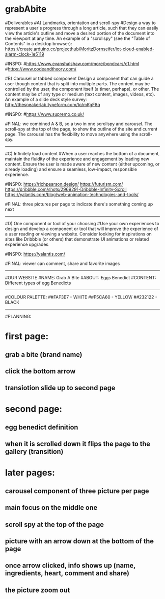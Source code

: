 # grabAbite

#Deliverables
#A) Landmarks, orientation and scroll-spy
#Design a way to represent a user's progress through a long article, such that they can easily view the article's outline and move a desired portion of the document into the viewport at any time. An example of a "scrollspy" (see the "Table of Contents" in a desktop browser): https://create.arduino.cc/projecthub/MoritzDornseifer/iot-cloud-enabled-alarm-clock-1e5119

#INSPO:
#https://www.evanshalshaw.com/more/bondcars/c1.html 
#https://www.codeandtheory.com/

#B) Carousel or tabbed component
Design a component that can guide a user though content that is split into multiple parts. The content may be controlled by the user, the component itself (a timer, perhaps), or other. The content may be of any type or medium (text content, images, videos, etc). An example of a slide deck style survey: http://thespeakerlab.typeform.com/to/mKgF8q

#INSPO:
#https://www.supremo.co.uk/ 

#FINAL: we combined A & B, so a two in one scrollspy and carousel. The scroll-spy at the top of the page, to show the outline of the site and current page. The carousel has the flexibility to move anywhere using the scroll-spy.

--------------------------------------------------------------------------------------

#C) Infinitely load content
#When a user reaches the bottom of a document, maintain the fluidity of the experience and engagement by loading new content. Ensure the user is made aware of new content (either upcoming, or already loading) and ensure a seamless, low-impact, responsible experience.

#INSPO:
https://richpearson.design/
https://futurism.com/
https://dribbble.com/shots/2969291-Dribbble-Infinity-Scroll 
https://yalantis.com/blog/web-animation-technologies-and-tools/

#FINAL: three pictures per page to indicate there's something coming up next

--------------------------------------------------------------------------------------

#D) One component or tool of your choosing
#Use your own experiences to design and develop a component or tool that will improve the experience of a user reading or viewing a website. Consider looking for inspirations on sites like Dribbble (or others) that demonstrate UI animations or related experience upgrades.

#INSPO:
https://yalantis.com/

#FINAL: viewer can comment, share and favorite images

--------------------------------------------------------------------------------------

#OUR WEBSITE
  #NAME: Grab A BIte
  #ABOUT: Eggs Benedict
  #CONTENT: Different types of egg Benedicts	

--------------------------------------------------------------------------------------

#COLOUR PALETTE: 
  ##FAF3E7 - WHITE
  ##F5CA60 - YELLOW
  ##232122 - BLACK

--------------------------------------------------------------------------------------

#PLANNING:
  # first page: 
  ## grab a bite (brand name)
  ## click the bottom arrow 
  ## transiotion slide up to second page

  # second page:
  ## egg benedict definition
  ## when it is scrolled down it flips the page to the gallery (transition)

  # later pages:
  ## carousel component of three picture per page
  ## main focus on the middle one
  ## scroll spy at the top of the page 
  ## picture with an arrow down at the bottom of the page
  ## once arrow clicked, info shows up (name, ingredients, heart, comment and share)
  ## the picture zoom out

